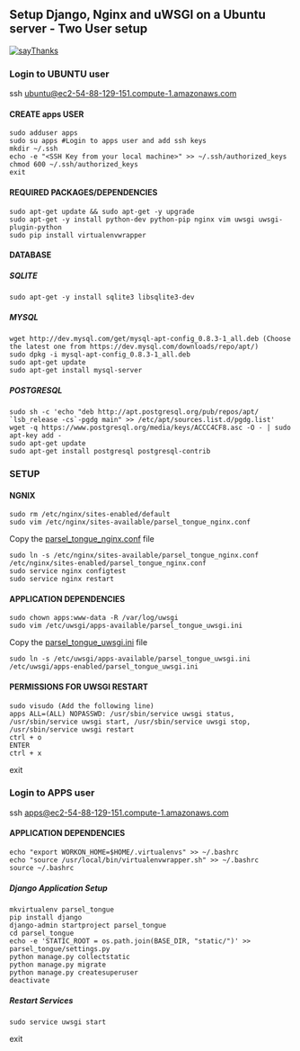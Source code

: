 ## Setup Django, Nginx and uWSGI on a Ubuntu server - Two User setup

[![sayThanks](https://img.shields.io/badge/Say%20Thanks!-🦉-1EAEDB.svg)](https://saythanks.io/to/jagadeshbabu)

### Login to UBUNTU user

ssh ubuntu@ec2-54-88-129-151.compute-1.amazonaws.com

#### CREATE apps USER
```
sudo adduser apps
sudo su apps #Login to apps user and add ssh keys
mkdir ~/.ssh
echo -e "<SSH Key from your local machine>" >> ~/.ssh/authorized_keys
chmod 600 ~/.ssh/authorized_keys
exit
```

#### REQUIRED PACKAGES/DEPENDENCIES
```
sudo apt-get update && sudo apt-get -y upgrade
sudo apt-get -y install python-dev python-pip nginx vim uwsgi uwsgi-plugin-python
sudo pip install virtualenvwrapper
```

#### DATABASE

##### SQLITE
```
sudo apt-get -y install sqlite3 libsqlite3-dev
```

##### MYSQL
```
wget http://dev.mysql.com/get/mysql-apt-config_0.8.3-1_all.deb (Choose the latest one from https://dev.mysql.com/downloads/repo/apt/)
sudo dpkg -i mysql-apt-config_0.8.3-1_all.deb
sudo apt-get update
sudo apt-get install mysql-server
```

##### POSTGRESQL
```
sudo sh -c 'echo "deb http://apt.postgresql.org/pub/repos/apt/ `lsb_release -cs`-pgdg main" >> /etc/apt/sources.list.d/pgdg.list'
wget -q https://www.postgresql.org/media/keys/ACCC4CF8.asc -O - | sudo apt-key add -
sudo apt-get update
sudo apt-get install postgresql postgresql-contrib
```

### SETUP

#### NGNIX
```
sudo rm /etc/nginx/sites-enabled/default
sudo vim /etc/nginx/sites-available/parsel_tongue_nginx.conf 
```
Copy the [parsel_tongue_nginx.conf](https://github.com/jagadeshbabu/django-ubuntu-setup/blob/master/configs/parsel_tongue_nginx.conf) file
```
sudo ln -s /etc/nginx/sites-available/parsel_tongue_nginx.conf /etc/nginx/sites-enabled/parsel_tongue_nginx.conf
sudo service nginx configtest
sudo service nginx restart
```

#### APPLICATION DEPENDENCIES
```
sudo chown apps:www-data -R /var/log/uwsgi
sudo vim /etc/uwsgi/apps-available/parsel_tongue_uwsgi.ini
```
Copy the [parsel_tongue_uwsgi.ini](https://github.com/jagadeshbabu/django-ubuntu-setup/blob/master/configs/parsel_tongue_uwsgi.ini) file
```
sudo ln -s /etc/uwsgi/apps-available/parsel_tongue_uwsgi.ini /etc/uwsgi/apps-enabled/parsel_tongue_uwsgi.ini
```

#### PERMISSIONS FOR UWSGI RESTART
```
sudo visudo (Add the following line)
apps ALL=(ALL) NOPASSWD: /usr/sbin/service uwsgi status, /usr/sbin/service uwsgi start, /usr/sbin/service uwsgi stop, /usr/sbin/service uwsgi restart
ctrl + o
ENTER
ctrl + x
```

exit

### Login to APPS user

ssh apps@ec2-54-88-129-151.compute-1.amazonaws.com

#### APPLICATION DEPENDENCIES
```
echo "export WORKON_HOME=$HOME/.virtualenvs" >> ~/.bashrc
echo "source /usr/local/bin/virtualenvwrapper.sh" >> ~/.bashrc
source ~/.bashrc
```

##### Django Application Setup
```
mkvirtualenv parsel_tongue
pip install django
django-admin startproject parsel_tongue
cd parsel_tongue
echo -e 'STATIC_ROOT = os.path.join(BASE_DIR, "static/")' >> parsel_tongue/settings.py
python manage.py collectstatic
python manage.py migrate
python manage.py createsuperuser
deactivate
```

##### Restart Services
```
sudo service uwsgi start
```
exit
